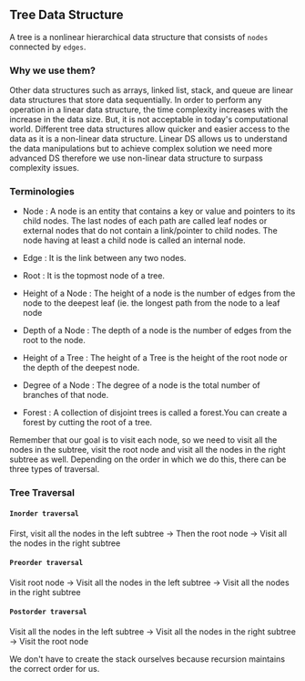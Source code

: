 ## Tree Data Structure
A tree is a nonlinear hierarchical data structure that consists of `nodes` connected by `edges`.

### Why we use them?
Other data structures such as arrays, linked list, stack, and queue are linear data structures that store data sequentially. In order to perform any operation in a linear data structure, the time complexity increases with the increase in the data size. But, it is not acceptable in today's computational world. Different tree data structures allow quicker and easier access to the data as it is a non-linear data structure. Linear DS allows us to understand the data manipulations but to achieve complex solution we need more advanced DS therefore we use non-linear data structure to surpass complexity issues.

### Terminologies

* Node : A node is an entity that contains a key or value and pointers to its child nodes. The last nodes of each path are called leaf nodes or external nodes that do not contain a link/pointer to child nodes. The node having at least a child node is called an internal node.

* Edge : It is the link between any two nodes.
* Root : It is the topmost node of a tree.
* Height of a Node : The height of a node is the number of edges from the node to the deepest leaf (ie. the longest path from the node to a leaf node
* Depth of a Node : The depth of a node is the number of edges from the root to the node.
* Height of a Tree : The height of a Tree is the height of the root node or the depth of the deepest node.
* Degree of a Node : The degree of a node is the total number of branches of that node.
* Forest : A collection of disjoint trees is called a forest.You can create a forest by cutting the root of a tree.

Remember that our goal is to visit each node, so we need to visit all the nodes in the subtree, visit the root node and visit all the nodes in the right subtree as well. Depending on the order in which we do this, there can be three types of traversal.

### Tree Traversal

#### `Inorder traversal`
First, visit all the nodes in the left subtree -> Then the root node -> Visit all the nodes in the right subtree

#### `Preorder traversal`
Visit root node -> Visit all the nodes in the left subtree -> Visit all the nodes in the right subtree

#### `Postorder traversal`
Visit all the nodes in the left subtree -> Visit all the nodes in the right subtree -> Visit the root node

We don't have to create the stack ourselves because recursion maintains the correct order for us.
